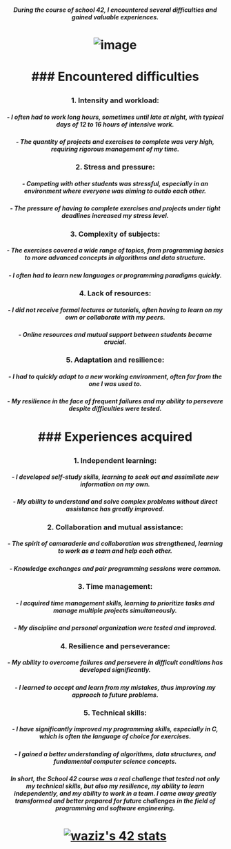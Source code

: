 #### <p align="center"> *During the course of school 42, I encountered several difficulties and gained valuable experiences.* </p>

# <p align="center"> ![image](https://github.com/ChrstphrChevalier/42Cursus/assets/146819291/2a84ca36-fded-4fa0-86b8-b0e9675b8c8e) </p>

# <p align="center"> ### Encountered difficulties </p>

### <p align="center"> 1. **Intensity and workload**: </p>
##### <p align="center"> - I often had to work long hours, sometimes until late at night, with typical days of 12 to 16 hours of intensive work. </p>
##### <p align="center"> - The quantity of projects and exercises to complete was very high, requiring rigorous management of my time. </p>

### <p align="center"> 2. **Stress and pressure**: </p>
##### <p align="center"> - Competing with other students was stressful, especially in an environment where everyone was aiming to outdo each other. </p>
##### <p align="center"> - The pressure of having to complete exercises and projects under tight deadlines increased my stress level. </p>

### <p align="center"> 3. **Complexity of subjects**: </p>
##### <p align="center"> - The exercises covered a wide range of topics, from programming basics to more advanced concepts in algorithms and data structure. </p>
##### <p align="center"> - I often had to learn new languages ​​or programming paradigms quickly. </p>

### <p align="center"> 4. **Lack of resources**: </p>
##### <p align="center"> - I did not receive formal lectures or tutorials, often having to learn on my own or collaborate with my peers. </p>
##### <p align="center"> - Online resources and mutual support between students became crucial. </p>

### <p align="center"> 5. **Adaptation and resilience**: </p>
##### <p align="center"> - I had to quickly adapt to a new working environment, often far from the one I was used to. </p>
##### <p align="center"> - My resilience in the face of frequent failures and my ability to persevere despite difficulties were tested. </p>

# <p align="center">   </p>

# <p align="center"> ### Experiences acquired </p>

### <p align="center"> 1. **Independent learning**: </p>
##### <p align="center"> - I developed self-study skills, learning to seek out and assimilate new information on my own. </p>
##### <p align="center"> - My ability to understand and solve complex problems without direct assistance has greatly improved. </p>

### <p align="center"> 2. **Collaboration and mutual assistance**: </p>
##### <p align="center"> - The spirit of camaraderie and collaboration was strengthened, learning to work as a team and help each other. </p>
##### <p align="center"> - Knowledge exchanges and pair programming sessions were common. </p>

### <p align="center"> 3. **Time management**: </p>
##### <p align="center"> - I acquired time management skills, learning to prioritize tasks and manage multiple projects simultaneously. </p>
##### <p align="center"> - My discipline and personal organization were tested and improved. </p>

### <p align="center"> 4. **Resilience and perseverance**: </p>
##### <p align="center"> - My ability to overcome failures and persevere in difficult conditions has developed significantly. </p>
##### <p align="center"> - I learned to accept and learn from my mistakes, thus improving my approach to future problems. </p>

### <p align="center"> 5. **Technical skills**: </p>
##### <p align="center"> - I have significantly improved my programming skills, especially in C, which is often the language of choice for exercises. </p>
##### <p align="center"> - I gained a better understanding of algorithms, data structures, and fundamental computer science concepts. </p>

#### <p align="center"> *In short, the School 42 course was a real challenge that tested not only my technical skills, but also my resilience, my ability to learn independently, and my ability to work in a team. I came away greatly transformed and better prepared for future challenges in the field of programming and software engineering.* </p>

# <p align="center">    </p>

# <p align="center"> [![waziz's 42 stats](https://badge.mediaplus.ma/binary/waziz?1337Badge=off&UM6P=off)](https://github.com/oakoudad/badge42) </p>
